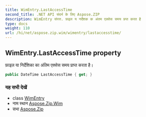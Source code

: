 ```yaml
---
title: WimEntry.LastAccessTime
second_title: .NET API संदर्भ के लिए Aspose.ZIP
description: WimEntry संपत्त. फ़इल य नर्देशक क अंतम एक्सेस समय प्रप्त करत है
type: docs
weight: 110
url: /hi/net/aspose.zip.wim/wimentry/lastaccesstime/
---
```

## WimEntry.LastAccessTime property

फ़ाइल या निर्देशिका का अंतिम एक्सेस समय प्राप्त करता है।

```csharp
public DateTime LastAccessTime { get; }
```

### यह सभी देखें

* class [WimEntry](../)
* नाम स्थान [Aspose.Zip.Wim](../../wimentry/)
* सभा [Aspose.Zip](../../../)


